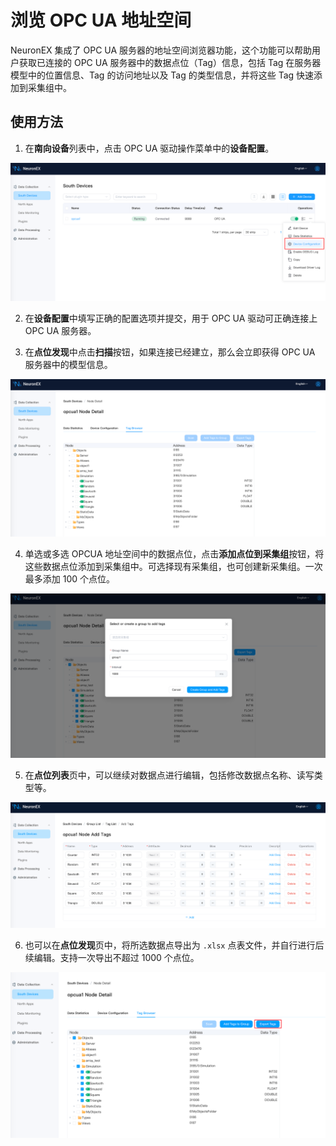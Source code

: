 # 浏览 OPC UA 地址空间

NeuronEX 集成了 OPC UA 服务器的地址空间浏览器功能，这个功能可以帮助用户获取已连接的 OPC UA 服务器中的数据点位（Tag）信息，包括 Tag 在服务器模型中的位置信息、Tag 的访问地址以及 Tag 的类型信息，并将这些 Tag 快速添加到采集组中。

## 使用方法
1. 在**南向设备**列表中，点击 OPC UA 驱动操作菜单中的**设备配置**。

![browse](./assets/browse1.png)

2. 在**设备配置**中填写正确的配置选项并提交，用于 OPC UA 驱动可正确连接上 OPC UA 服务器。

3. 在**点位发现**中点击**扫描**按钮，如果连接已经建立，那么会立即获得 OPC UA 服务器中的模型信息。

![browse](./assets/browse2.png)

4. 单选或多选 OPCUA 地址空间中的数据点位，点击**添加点位到采集组**按钮，将这些数据点位添加到采集组中。可选择现有采集组，也可创建新采集组。一次最多添加 100 个点位。

![browse](./assets/browse3.png)

5. 在**点位列表**页中，可以继续对数据点进行编辑，包括修改数据点名称、读写类型等。

![browse](./assets/browse4.png)

6. 也可以在**点位发现**页中，将所选数据点导出为 `.xlsx` 点表文件，并自行进行后续编辑。支持一次导出不超过 1000 个点位。

![browse](./assets/browse5.png)

